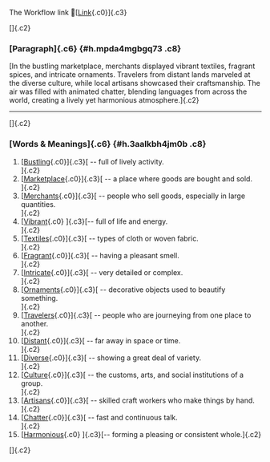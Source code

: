 The Workflow link
👏[[Link](https://www.google.com/url?q=http://www.google.com&sa=D&source=editors&ust=1756859881966129&usg=AOvVaw3T-iZc3FXjn0gHseLx2dX3){.c0}]{.c3}

[]{.c2}

### [Paragraph]{.c6} {#h.mpda4mgbgq73 .c8}

[In the bustling marketplace, merchants displayed vibrant textiles,
fragrant spices, and intricate ornaments. Travelers from distant lands
marveled at the diverse culture, while local artisans showcased their
craftsmanship. The air was filled with animated chatter, blending
languages from across the world, creating a lively yet harmonious
atmosphere.]{.c2}

------------------------------------------------------------------------

[]{.c2}

### [Words & Meanings]{.c6} {#h.3aalkbh4jm0b .c8}

1.  [[Bustling](https://www.google.com/url?q=http://www.google.com&sa=D&source=editors&ust=1756859881966814&usg=AOvVaw3IPvuDXDmavl9-x-O8oXfu){.c0}]{.c3}[ --
    full of lively activity.\
    ]{.c2}
2.  [[Marketplace](https://www.google.com/url?q=http://www.google.com&sa=D&source=editors&ust=1756859881966940&usg=AOvVaw1B3ZqfBbwgGBeUKaWtJvOm){.c0}]{.c3}[ --
    a place where goods are bought and sold.\
    ]{.c2}
3.  [[Merchants](https://www.google.com/url?q=http://www.google.com&sa=D&source=editors&ust=1756859881967068&usg=AOvVaw18hepdxDOT9wRrePY2IxSI){.c0}]{.c3}[ --
    people who sell goods, especially in large quantities.\
    ]{.c2}
4.  [[Vibrant](https://www.google.com/url?q=http://www.google.com&sa=D&source=editors&ust=1756859881967191&usg=AOvVaw2r3MGH4CR80KcIpmkYzPY-){.c0}
    ]{.c3}[-- full of life and energy.\
    ]{.c2}
5.  [[Textiles](https://www.google.com/url?q=http://www.google.com&sa=D&source=editors&ust=1756859881967283&usg=AOvVaw3GB89SW60EIQeJTW0wRx0x){.c0}]{.c3}[ --
    types of cloth or woven fabric.\
    ]{.c2}
6.  [[Fragrant](https://www.google.com/url?q=http://www.google.com&sa=D&source=editors&ust=1756859881967397&usg=AOvVaw2eHE0Vh_jvOQI_KbSnYe9l){.c0}]{.c3}[ --
    having a pleasant smell.\
    ]{.c2}
7.  [[Intricate](https://www.google.com/url?q=http://www.google.com&sa=D&source=editors&ust=1756859881967496&usg=AOvVaw2uMK7fymc810slcGozLbJd){.c0}]{.c3}[ --
    very detailed or complex.\
    ]{.c2}
8.  [[Ornaments](https://www.google.com/url?q=http://www.google.com&sa=D&source=editors&ust=1756859881967596&usg=AOvVaw3tULDN2-EFEWZ-bQ2PLxZ2){.c0}]{.c3}[ --
    decorative objects used to beautify something.\
    ]{.c2}
9.  [[Travelers](https://www.google.com/url?q=http://www.google.com&sa=D&source=editors&ust=1756859881967724&usg=AOvVaw23jPrMqVu0HPZT9RTSKi9b){.c0}]{.c3}[ --
    people who are journeying from one place to another.\
    ]{.c2}
10. [[Distant](https://www.google.com/url?q=http://www.google.com&sa=D&source=editors&ust=1756859881967869&usg=AOvVaw3apEod_pOexY_RwgL1a9r-){.c0}]{.c3}[ --
    far away in space or time.\
    ]{.c2}
11. [[Diverse](https://www.google.com/url?q=http://www.google.com&sa=D&source=editors&ust=1756859881967970&usg=AOvVaw3qT8jmifWI0y6yYWxoHUKR){.c0}]{.c3}[ --
    showing a great deal of variety.\
    ]{.c2}
12. [[Culture](https://www.google.com/url?q=http://www.google.com&sa=D&source=editors&ust=1756859881968071&usg=AOvVaw31kmfUYK98C5gGe9zJGXqp){.c0}]{.c3}[ --
    the customs, arts, and social institutions of a group.\
    ]{.c2}
13. [[Artisans](https://www.google.com/url?q=http://www.google.com&sa=D&source=editors&ust=1756859881968197&usg=AOvVaw3Iq7TNeB58aM56DqAp3_Zy){.c0}]{.c3}[ --
    skilled craft workers who make things by hand.\
    ]{.c2}
14. [[Chatter](https://www.google.com/url?q=http://www.google.com&sa=D&source=editors&ust=1756859881968328&usg=AOvVaw0Ni8V4nzBTjlRcn2uHBghw){.c0}]{.c3}[ --
    fast and continuous talk.\
    ]{.c2}
15. [[Harmonious](https://www.google.com/url?q=http://www.google.com&sa=D&source=editors&ust=1756859881968451&usg=AOvVaw3UcDFeInL3hL7n0UaTYptl){.c0}
    ]{.c3}[-- forming a pleasing or consistent whole.]{.c2}

[]{.c2}
